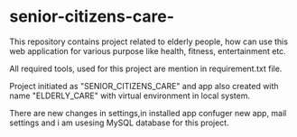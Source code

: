 # senior-citizens-care-
This repository contains project related to elderly people, how can use this web application for  various purpose like health, fitness, entertainment etc.

All required tools, used for this project are mention in requirement.txt file.

Project initiated as "SENIOR_CITIZENS_CARE" and app also created with name "ELDERLY_CARE" with virtual environment in local system.

There are new changes in settings,in installed app confuger new app, mail settings and i am usesing MySQL database for this project.

